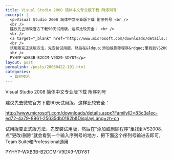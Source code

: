 ```yaml
---
title: Visual Studio 2008 简体中文专业版下载 附序列号
excerpt: |
  <p>Visual Studio 2008 简体中文专业版下载 附序列号 <br />
  <br />
  建议先去微软官方下载90天试用版，这样比较安全： <br />
  <br />
  <a target="_blank" href="http://www.microsoft.com/downloads/details.aspx?FamilyID=83c3a1ec-ed72-4a79-8961-25635db0192b&amp;DisplayLang=zh-cn">http://www.microsoft.com/downloads/details.aspx?FamilyID=83c3a1ec-ed72-4a79-8961-25635db0192b&amp;DisplayLang=zh-cn</a> <br />
  <br />
  试用版变正式版方法，先安装试用版，然后在&ldquo;添加或删除程序&rdquo;里找到VS2008，点&ldquo;更改/删除&rdquo;就会看到一个输入序列号的地方，把下面这个序列号输进去即可，Team Suite和Professional通用 <br />
  <br />
  PYHYP-WXB3B-B2CCM-V9DX9-VDY8T</p>
layout: post
permalink: /posts/20080422-191.html
categories:
  - 其他技术
---
```

Visual Studio 2008 简体中文专业版下载 附序列号 

建议先去微软官方下载90天试用版，这样比较安全： 

<a target="_blank" href="http://www.microsoft.com/downloads/details.aspx?FamilyID=83c3a1ec-ed72-4a79-8961-25635db0192b&DisplayLang=zh-cn">http://www.microsoft.com/downloads/details.aspx?FamilyID=83c3a1ec-ed72-4a79-8961-25635db0192b&DisplayLang=zh-cn</a> 

试用版变正式版方法，先安装试用版，然后在&ldquo;添加或删除程序&rdquo;里找到VS2008，点&ldquo;更改/删除&rdquo;就会看到一个输入序列号的地方，把下面这个序列号输进去即可，Team Suite和Professional通用 

PYHYP-WXB3B-B2CCM-V9DX9-VDY8T